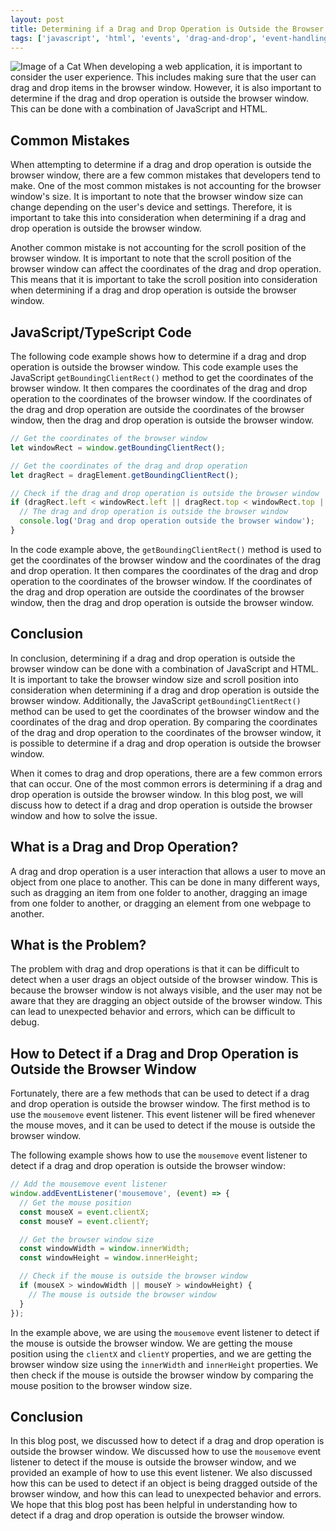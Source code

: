 ```yaml
---
layout: post
title: Determining if a Drag and Drop Operation is Outside the Browser Window
tags: ['javascript', 'html', 'events', 'drag-and-drop', 'event-handling']
---
```


![Image of a Cat](http://source.unsplash.com/1600x900/?cat)
When developing a web application, it is important to consider the user experience. This includes making sure that the user can drag and drop items in the browser window. However, it is also important to determine if the drag and drop operation is outside the browser window. This can be done with a combination of JavaScript and HTML.

## Common Mistakes
When attempting to determine if a drag and drop operation is outside the browser window, there are a few common mistakes that developers tend to make. One of the most common mistakes is not accounting for the browser window's size. It is important to note that the browser window size can change depending on the user's device and settings. Therefore, it is important to take this into consideration when determining if a drag and drop operation is outside the browser window.

Another common mistake is not accounting for the scroll position of the browser window. It is important to note that the scroll position of the browser window can affect the coordinates of the drag and drop operation. This means that it is important to take the scroll position into consideration when determining if a drag and drop operation is outside the browser window.

## JavaScript/TypeScript Code
The following code example shows how to determine if a drag and drop operation is outside the browser window. This code example uses the JavaScript `getBoundingClientRect()` method to get the coordinates of the browser window. It then compares the coordinates of the drag and drop operation to the coordinates of the browser window. If the coordinates of the drag and drop operation are outside the coordinates of the browser window, then the drag and drop operation is outside the browser window.

```javascript
// Get the coordinates of the browser window
let windowRect = window.getBoundingClientRect();

// Get the coordinates of the drag and drop operation
let dragRect = dragElement.getBoundingClientRect();

// Check if the drag and drop operation is outside the browser window
if (dragRect.left < windowRect.left || dragRect.top < windowRect.top || dragRect.right > windowRect.right || dragRect.bottom > windowRect.bottom) {
  // The drag and drop operation is outside the browser window
  console.log('Drag and drop operation outside the browser window');
}
```

In the code example above, the `getBoundingClientRect()` method is used to get the coordinates of the browser window and the coordinates of the drag and drop operation. It then compares the coordinates of the drag and drop operation to the coordinates of the browser window. If the coordinates of the drag and drop operation are outside the coordinates of the browser window, then the drag and drop operation is outside the browser window.

## Conclusion
In conclusion, determining if a drag and drop operation is outside the browser window can be done with a combination of JavaScript and HTML. It is important to take the browser window size and scroll position into consideration when determining if a drag and drop operation is outside the browser window. Additionally, the JavaScript `getBoundingClientRect()` method can be used to get the coordinates of the browser window and the coordinates of the drag and drop operation. By comparing the coordinates of the drag and drop operation to the coordinates of the browser window, it is possible to determine if a drag and drop operation is outside the browser window.

When it comes to drag and drop operations, there are a few common errors that can occur. One of the most common errors is determining if a drag and drop operation is outside the browser window. In this blog post, we will discuss how to detect if a drag and drop operation is outside the browser window and how to solve the issue.

## What is a Drag and Drop Operation?

A drag and drop operation is a user interaction that allows a user to move an object from one place to another. This can be done in many different ways, such as dragging an item from one folder to another, dragging an image from one folder to another, or dragging an element from one webpage to another.

## What is the Problem?

The problem with drag and drop operations is that it can be difficult to detect when a user drags an object outside of the browser window. This is because the browser window is not always visible, and the user may not be aware that they are dragging an object outside of the browser window. This can lead to unexpected behavior and errors, which can be difficult to debug.

## How to Detect if a Drag and Drop Operation is Outside the Browser Window

Fortunately, there are a few methods that can be used to detect if a drag and drop operation is outside the browser window. The first method is to use the `mousemove` event listener. This event listener will be fired whenever the mouse moves, and it can be used to detect if the mouse is outside the browser window.

The following example shows how to use the `mousemove` event listener to detect if a drag and drop operation is outside the browser window:

```js
// Add the mousemove event listener
window.addEventListener('mousemove', (event) => {
  // Get the mouse position
  const mouseX = event.clientX;
  const mouseY = event.clientY;

  // Get the browser window size
  const windowWidth = window.innerWidth;
  const windowHeight = window.innerHeight;

  // Check if the mouse is outside the browser window
  if (mouseX > windowWidth || mouseY > windowHeight) {
    // The mouse is outside the browser window
  }
});
```

In the example above, we are using the `mousemove` event listener to detect if the mouse is outside the browser window. We are getting the mouse position using the `clientX` and `clientY` properties, and we are getting the browser window size using the `innerWidth` and `innerHeight` properties. We then check if the mouse is outside the browser window by comparing the mouse position to the browser window size.

## Conclusion

In this blog post, we discussed how to detect if a drag and drop operation is outside the browser window. We discussed how to use the `mousemove` event listener to detect if the mouse is outside the browser window, and we provided an example of how to use this event listener. We also discussed how this can be used to detect if an object is being dragged outside of the browser window, and how this can lead to unexpected behavior and errors. We hope that this blog post has been helpful in understanding how to detect if a drag and drop operation is outside the browser window.